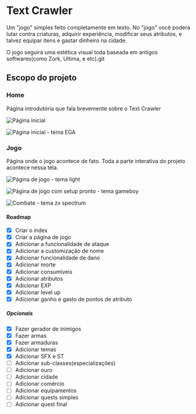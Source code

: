 # Text Crawler

Um "jogo" simples feito completamente em texto. No "jogo" você poderá lutar contra criaturas, adquirir experiência, modificar seus atributos, e talvez equipar itens e gastar dinheiro na cidade.

O jogo seguirá uma estética visual toda baseada em antigos softwares(como Zork, Ultima, e etc).git

## Escopo do projeto

### Home
Página introdutória que fala brevemente sobre o Text Crawler

![Página inicial](https://cdn.discordapp.com/attachments/621499803884584998/1074205436821131364/image.png)

![Página inicial - tema EGA](https://cdn.discordapp.com/attachments/621499803884584998/1074205699200000020/image.png)

### Jogo
Página onde o jogo acontece de fato. Toda a parte interativa do projeto acontece nessa tela.

![Página de jogo - tema light](https://cdn.discordapp.com/attachments/621499803884584998/1074205987499675668/image.png)

![Página de jogo com setup pronto - tema gameboy](https://cdn.discordapp.com/attachments/621499803884584998/1074206506817441843/image.png)

![Combate - tema zx spectrum](https://cdn.discordapp.com/attachments/621499803884584998/1074207419086950422/image.png)

#### Roadmap

- [x] Criar o index
- [x] Criar a página de jogo
- [x] Adicionar a funcionalidade de ataque
- [x] Adicionar a customização de nome
- [x] Adicionar funcionalidade de dano
- [x] Adicionar morte
- [x] Adicionar consumíveis
- [x] Adicionar atributos
- [x] Adicionar EXP
- [x] Adicionar level up
- [x] Adicionar ganho e gasto de pontos de atributo

##### Opcionais 

- [x] Fazer gerador de inimigos
- [x] Fazer armas
- [x] Fazer armaduras
- [x] Adicionar temas
- [x] Adicionar SFX e ST
- [ ] Adicionar sub-classes(especializações)
- [ ] Adicionar ouro
- [ ] Adicionar cidade
- [ ] Adicionar comércio
- [ ] Adicionar equipamentos
- [ ] Adicionar quests simples
- [ ] Adicionar quest final
